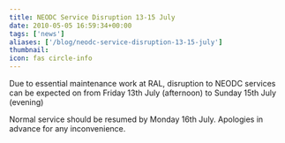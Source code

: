 ```yaml
---
title: NEODC Service Disruption 13-15 July
date: 2010-05-05 16:59:34+00:00
tags: ['news']
aliases: ['/blog/neodc-service-disruption-13-15-july']
thumbnail: 
icon: fas circle-info
---
```

Due to essential maintenance work at RAL, disruption to NEODC services can be expected on from Friday 13th July (afternoon) to Sunday 15th July (evening) 

Normal service should be resumed by Monday 16th July. Apologies in advance for any inconvenience.


